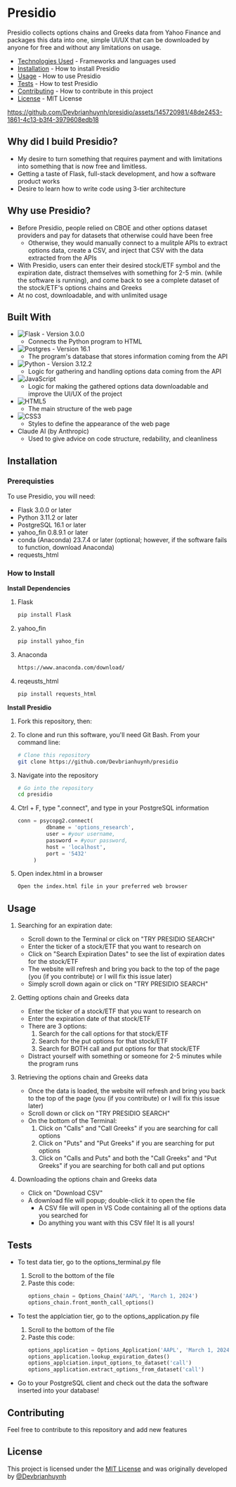 # Presidio
Presidio collects options chains and Greeks data from Yahoo Finance and packages this data into one, simple UI/UX that can be downloaded by anyone for free and without any limitations on usage.  
- [Technologies Used](#technologies) - Frameworks and languages used
- [Installation](#installation) - How to install Presidio
- [Usage](#usage) - How to use Presidio
- [Tests](#tests) - How to test Presidio
- [Contributing](#contributing) - How to contribute in this project
- [License](#license) - MIT License  

https://github.com/Devbrianhuynh/presidio/assets/145720981/48de2453-1861-4c13-b3f4-3979608edb18

## Why did I build Presidio?
- My desire to turn something that requires payment and with limitations into something that is now free and limitless.
- Getting a taste of Flask, full-stack development, and how a software product works
- Desire to learn how to write code using 3-tier architecture 

## Why use Presidio?
- Before Presidio, people relied on CBOE and other options dataset providers and pay for datasets that otherwise could have been free
  - Otherwise, they would manually connect to a mulitple APIs to extract options data, create a CSV, and inject that CSV with the data extracted from the APIs
- With Presidio, users can enter their desired stock/ETF symbol and the expiration date, distract themselves with something for 2-5 min. (while the software is running), and come back to see a complete dataset of the stock/ETF's options chains and Greeks
- At no cost, downloadable, and with unlimited usage

<a name='technologies'></a>
## Built With
- ![Flask](https://img.shields.io/badge/flask-%23000.svg?style=for-the-badge&logo=flask&logoColor=white) - Version 3.0.0
  - Connects the Python program to HTML
- ![Postgres](https://img.shields.io/badge/postgres-%23316192.svg?style=for-the-badge&logo=postgresql&logoColor=white) - Version 16.1
  - The program's database that stores information coming from the API
- ![Python](https://img.shields.io/badge/python-3670A0?style=for-the-badge&logo=python&logoColor=ffdd54) - Version 3.12.2
  - Logic for gathering and handling options data coming from the API
- ![JavaScript](https://img.shields.io/badge/javascript-%23323330.svg?style=for-the-badge&logo=javascript&logoColor=%23F7DF1E)
  - Logic for making the gathered options data downloadable and improve the UI/UX of the project
- ![HTML5](https://img.shields.io/badge/html5-%23E34F26.svg?style=for-the-badge&logo=html5&logoColor=white)
  - The main structure of the web page
- ![CSS3](https://img.shields.io/badge/css3-%231572B6.svg?style=for-the-badge&logo=css3&logoColor=white)
  - Styles to define the appearance of the web page
- Claude AI (by Anthropic)
  - Used to give advice on code structure, redability, and cleanliness

<a name='installation'></a>
## Installation
### Prerequisties  
To use Presidio, you will need:
- Flask 3.0.0 or later
- Python 3.11.2 or later
- PostgreSQL 16.1 or later
- yahoo_fin 0.8.9.1 or later
- conda (Anaconda) 23.7.4 or later (optional; however, if the software fails to function, download Anaconda)
- requests_html
  
### How to Install  
**Install Dependencies**  

1.  Flask
      ```bash
      pip install Flask
      ```
2. yahoo_fin
      ```bash
      pip install yahoo_fin
      ```
3. Anaconda
    ```txt
    https://www.anaconda.com/download/
    ```
5. reqeusts_html
    ```bash
    pip install requests_html
    ```

**Install Presidio**  

1. Fork this repository, then:

2. To clone and run this software, you'll need Git Bash. From your command line:
    ```bash
    # Clone this repository
    git clone https://github.com/Devbrianhuynh/presidio
    ```
3. Navigate into the repository
    ```bash
    # Go into the repository
    cd presidio
    ```
4. Ctrl + F, type ".connect", and type in your PostgreSQL information
   ```python
   conn = psycopg2.connect(
            dbname = 'options_research',
            user = #your username,
            password = #your password,
            host = 'localhost',
            port = '5432'
        )
   ```
5. Open index.html in a browser
    ```txt
    Open the index.html file in your preferred web browser
    ```

<a name='usage'></a>
## Usage
1. Searching for an expiration date:
    - Scroll down to the Terminal or click on "TRY PRESIDIO SEARCH"
    - Enter the ticker of a stock/ETF that you want to research on
    - Click on "Search Expiration Dates" to see the list of expiration dates for the stock/ETF
    - The website will refresh and bring you back to the top of the page (you (if you contribute) or I will fix this issue later)
    - Simply scroll down again or click on "TRY PRESIDIO SEARCH"
      
2. Getting options chain and Greeks data
    - Enter the ticker of a stock/ETF that you want to research on
    - Enter the expiration date of that stock/ETF
    - There are 3 options:
        1. Search for the call options for that stock/ETF
        2. Search for the put options for that stock/ETF
        3. Search for BOTH call and put options for that stock/ETF
    - Distract yourself with something or someone for 2-5 minutes while the program runs
  
3. Retrieving the options chain and Greeks data
   - Once the data is loaded, the website will refresh and bring you back to the top of the page (you (if you contribute) or I will fix this issue later)
   - Scroll down or click on "TRY PRESIDIO SEARCH"
   - On the bottom of the Terminal:
        1. Click on "Calls" and "Call Greeks" if you are searching for call options
        2. Click on "Puts" and "Put Greeks" if you are searching for put options
        3. Click on "Calls and Puts" and both the "Call Greeks" and "Put Greeks" if you are searching for both call and put options
           
4. Downloading the options chain and Greeks data
   - Click on "Download CSV"
   - A download file will popup; double-click it to open the file
       - A CSV file will open in VS Code containing all of the options data you searched for
       - Do anything you want with this CSV file! It is all yours!

<a name='tests'></a>
## Tests
- To test data tier, go to the options_terminal.py file  
  1. Scroll to the bottom of the file
  2. Paste this code:
      ```python
      options_chain = Options_Chain('AAPL', 'March 1, 2024')
      options_chain.front_month_call_options() 
      ```

- To test the applciation tier, go to the options_application.py file
  1. Scroll to the bottom of the file
  2. Paste this code:
      ```python
      options_application = Options_Application('AAPL', 'March 1, 2024')
      options_application.lookup_expiration_dates()
      options_applciation.input_options_to_dataset('call')
      options_application.extract_options_from_dataset('call')
      ```
      
- Go to your PostgreSQL client and check out the data the software inserted into your database!

<a name='contributing'></a>
## Contributing
Feel free to contribute to this repository and add new features

<a name='license'></a>
## License
This project is licensed under the <a href='https://opensource.org/license/MIT'>MIT License</a> and was originally developed by <a href='https://github.com/Devbrianhuynh'>@Devbrianhuynh</a>



























